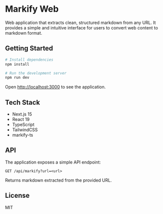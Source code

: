 # Markify Web

Web application that extracts clean, structured markdown from any URL. It provides a simple and intuitive interface for users to convert web content to markdown format.

## Getting Started

```bash
# Install dependencies
npm install

# Run the development server
npm run dev
```

Open [http://localhost:3000](http://localhost:3000) to see the application.

## Tech Stack

- Next.js 15
- React 19
- TypeScript
- TailwindCSS
- markify-ts

## API

The application exposes a simple API endpoint:

```
GET /api/markify?url=<url>
```

Returns markdown extracted from the provided URL.

## License

MIT